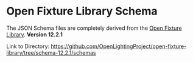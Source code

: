 # Open Fixture Library Schema

The JSON Schema files are completely derived from the [Open Fixture Library](https://github.com/OpenLightingProject/open-fixture-library). **Version 12.2.1** 

Link to Directory: https://github.com/OpenLightingProject/open-fixture-library/tree/schema-12.2.1/schemas